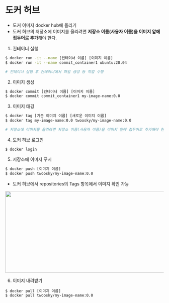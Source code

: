 # 도커 허브
* 도커 이미지 docker hub에 올리기
* 도커 허브의 저장소에 이미지를 올리려면 **저장소 이름(사용자 이름)을 이미지 앞에 접두어로 추가**해야 한다.

1. 컨테이너 실행
```bash
$ docker run -it --name [컨테이너 이름] [이미지 이름]
$ docker run -it --name commit_container1 ubuntu:20.04

# 컨테이너 실행 후 컨테이너에서 파일 생성 등 작업 수행
```
2. 이미지 생성
```bash
$ docker commit [컨테이너 이름] [이미지 이름]
$ docker commit commit_container1 my-image-name:0.0
```
3. 이미지 태깅
```bash
$ docker tag [기존 이미지 이름] [새로운 이미지 이름]
$ docker tag my-image-name:0.0 twoosky/my-image-name:0.0

# 저장소에 이미지를 올리려면 저장소 이름(사용자 이름)을 이미지 앞에 접두어로 추가해야 한다.
```
4. 도커 허브 로그인
```
$ docker login
```
5. 저장소에 이미지 푸시
```bash
$ docker push [이미지 이름]
$ docker push twoosky/my-image-name:0.0
```
* 도커 허브에서 repositories의 Tags 항목에서 이미지 확인 가능
<img src="https://user-images.githubusercontent.com/50009240/184547988-a856d1c0-d002-4de0-8668-6baf74d1ea4c.png" width="600" height="260">

6. 이미지 내려받기
```
$ docker pull [이미지 이름]
$ docker pull twoosky/my-image-name:0.0
```
